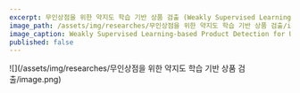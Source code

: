 ```yaml
---
excerpt: 무인상점을 위한 약지도 학습 기반 상품 검출 (Weakly Supervised Learning-based Product Detection for Unmanned Store)
image_path: /assets/img/researches/무인상점을 위한 약지도 학습 기반 상품 검출/image.png
image_caption: Weakly Supervised Learning-based Product Detection for Unmanned Store
published: false
---
```


![](/assets/img/researches/무인상점을 위한 약지도 학습 기반 상품 검출/image.png)
